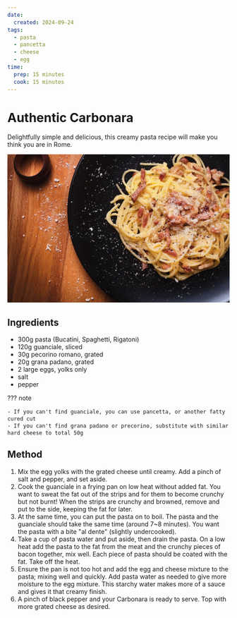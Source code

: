 ```yaml
---
date:
  created: 2024-09-24
tags:
  - pasta
  - pancetta
  - cheese
  - egg
time:
  prep: 15 minutes
  cook: 15 minutes
---
```


# Authentic Carbonara
Delightfully simple and delicious, this creamy pasta recipe will make you think you are in Rome.
<!-- more -->
![Carbonara](images/carbonara.jpg)

## Ingredients
- 300g pasta (Bucatini, Spaghetti, Rigatoni)
- 120g guanciale, sliced
- 30g pecorino romano, grated
- 20g grana padano, grated
- 2 large eggs, yolks only
- salt
- pepper

??? note

    - If you can't find guanciale, you can use pancetta, or another fatty cured cut
    - If you can't find grana padano or precorino, substitute with similar hard cheese to total 50g

## Method
1. Mix the egg yolks with the grated cheese until creamy. Add a pinch of salt and pepper, and set aside.
2. Cook the guanciale in a frying pan on low heat without added fat. You want to sweat the fat out of the strips and for them to become crunchy but not burnt! When the strips are crunchy and browned, remove and put to the side, keeping the fat for later.
3. At the same time, you can put the pasta on to boil. The pasta and the guanciale should take the same time (around 7~8 minutes).  You want the pasta with a bite "al dente" (slightly undercooked).
4. Take a cup of pasta water and put aside, then drain the pasta.  On a low heat add the pasta to the fat from the meat and the crunchy pieces of bacon together, mix well. Each piece of pasta should be coated with the fat. Take off the heat.
5. Ensure the pan is not too hot and add the egg and cheese mixture to the pasta; mixing well and quickly. Add pasta water as needed to give more moisture to the egg mixture. This starchy water makes more of a sauce and gives it that creamy finish.
6. A pinch of black pepper and your Carbonara is ready to serve. Top with more grated cheese as desired.
